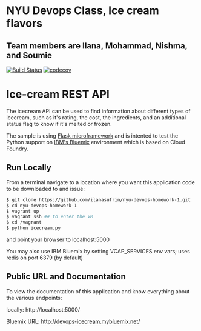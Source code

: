 # NYU Devops Class, Ice cream flavors

## Team members are Ilana, Mohammad, Nishma, and Soumie

[![Build Status](https://travis-ci.org/ilanasufrin/nyu-devops-homework-1.svg?branch=master)](https://travis-ci.org/ilanasufrin/nyu-devops-homework-1)
[![codecov](https://codecov.io/gh/ilanasufrin/nyu-devops-homework-1/branch/master/graph/badge.svg)](https://codecov.io/gh/ilanasufrin/nyu-devops-homework-1)


# Ice-cream REST API

The icecream API can be used to find information about different types of icecream, such as it's rating, the cost, the ingredients, and an additional status flag to know if it's melted or frozen.

The sample is using [Flask microframework](http://flask.pocoo.org/) and is intented to test the Python support on [IBM's Bluemix](https://bluemix.net/) environment which is based on Cloud Foundry.

## Run Locally

From a terminal navigate to a location where you want this application code to be downloaded to and issue:
```bash
$ git clone https://github.com/ilanasufrin/nyu-devops-homework-1.git
$ cd nyu-devops-homework-1
$ vagrant up
$ vagrant ssh ## to enter the VM
$ cd /vagrant
$ python icecream.py
```
and point your browser to localhost:5000

You may also use IBM Bluemix by setting VCAP_SERVICES env vars; uses redis on port 6379 (by default)

## Public URL and Documentation

To view the documentation of this application and know everything about the various endpoints:

locally: http://localhost:5000/

Bluemix URL: http://devops-icecream.mybluemix.net/
